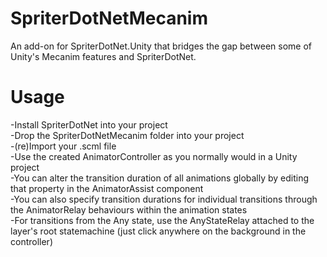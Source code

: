# SpriterDotNetMecanim
An add-on for SpriterDotNet.Unity that bridges the gap between some of Unity's Mecanim features and SpriterDotNet.

# Usage
-Install SpriterDotNet into your project  
-Drop the SpriterDotNetMecanim folder into your project  
-(re)Import your .scml file  
-Use the created AnimatorController as you normally would in a Unity project  
-You can alter the transition duration of all animations globally by editing that property in the AnimatorAssist component  
-You can also specify transition durations for individual transitions through the AnimatorRelay behaviours within the animation states  
-For transitions from the Any state, use the AnyStateRelay attached to the layer's root statemachine (just click anywhere on the background in the controller)  